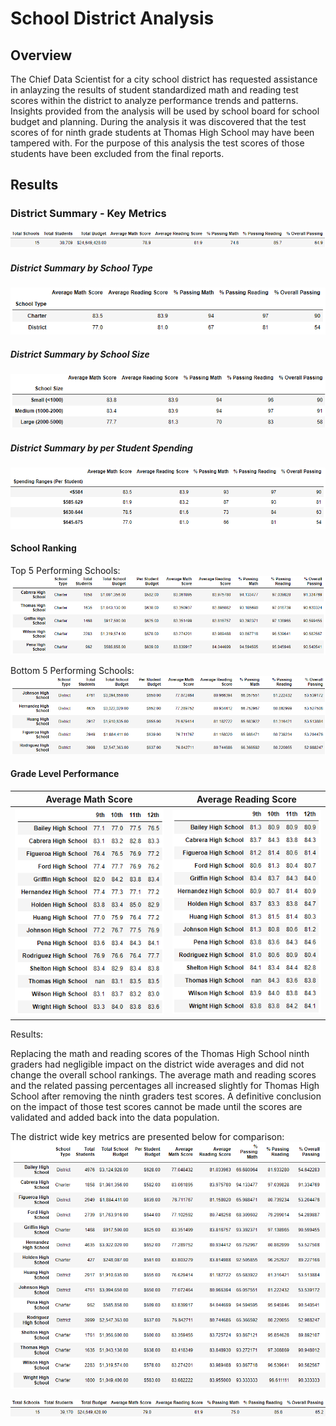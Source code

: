 # School District Analysis

## Overview

The Chief Data Scientist for a city school district has requested assistance in anlayzing the results of student standardized math and reading test scores within the district to analyze performance trends and patterns.  Insights provided from the analysis will be used by school board for school budget and planning.  During the analysis it was discovered that the test scores of for ninth grade students at Thomas High School may have been tampered with.  For the purpose of this analysis the test scores of those students have been excluded from the final reports.

## Results

### District Summary - Key Metrics

![DistrictSummary](/Resources/challenge_district_summary.png)

##### District Summary by School Type

![SchoolType](/Resources/challenge_school_type.png)

##### District Summary by School Size

![SchoolSize](/Resources/challenge_school_size.png)

##### District Summary by per Student Spending

![SpendingRanges](/Resources/challenge_spending_ranges.png)

#### School Ranking
Top 5 Performing Schools:
![TopFive](/Resources/challenge_top_five.png)

Bottom 5 Performing Schools:
![BottomFive](/Resources/challenge_bottom_five.png)

#### Grade Level Performance

Average Math Score | Average Reading Score
-------------------|----------------------
![Math](/Resources/challenge_math_score_by_grade.png) | ![Reading](/Resources/challenge_reading_score_by_grade.png)

Results:  

Replacing the math and reading scores of the Thomas High School ninth graders had negligible impact on the district wide averages and did not change the overall school rankings.  The average math and reading scores and the related passing percentages all increased slightly for Thomas High School after removing the ninth graders test scores.  A definitive conclusion on the impact of those test scores cannot be made until the scores are validated and added back into the data population. 

The district wide key metrics are presented below for comparison:
![PerSchoolUnadjusted](/Resources/unadjusted_per_school_summary.png)

![DistrictUnadjusted](/Resources/unadjusted_district_summary.png)
